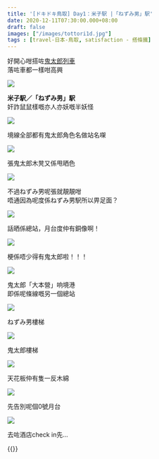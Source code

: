 ```yaml
---
title: '[ドキドキ鳥取] Day1：米子駅 |「ねずみ男」駅'
date: 2020-12-11T07:30:00.000+08:00
draft: false
images: ["/images/tottori1d.jpg"]
tags : [travel-日本-鳥取, satisfaction - 搭條鐵]
---
```


好開心咁搭咗[鬼太郎列車](https://hidie.net/tottori1c/)  
落咗車都一樣咁高興  

![](/images/tottori1d.jpg)

**米子駅／「ねずみ男」駅**  
奸詐鼠鼠樣嘅亦人亦妖嘅半妖怪  

![](/images/tottori1d1.jpg)

境線全部都有鬼太郎角色名做站名㗎

![](/images/tottori1d3.jpg)

張鬼太郎木凳又係甩晒色  

![](/images/tottori1d4.jpg)

不過ねずみ男呢張就靚靚咁  
唔通因為呢度係ねずみ男駅所以畀足面？  

![](/images/tottori1d5.jpg)

話晒係總站，月台度仲有銅像啊！  

![](/images/tottori1d6.jpg)

梗係唔少得有鬼太郎啦！！！

![](/images/tottori1d7.jpg)

鬼太郎「大本營」响境港  
即係呢條線嘅另一個總站  

![](/images/tottori1d8.jpg)

ねずみ男樓梯

![](/images/tottori1d9.jpg)

鬼太郎樓梯

![](/images/tottori1d10.jpg)

天花板仲有隻一反木綿

![](/images/tottori1d11.jpg)

先告別呢個0號月台

![](/images/tottori1d12.jpg)

去咗酒店check in先...


{{<tottori>}}  
